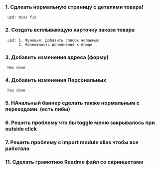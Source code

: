### 1. Сдлеать нормальную страницу с деталями товара!

     upd: miss fix

### 2. Создать всплывающую карточку заказа товара

     upd: 1. Функция: Добавить список желаемых
          2. Возможность дополнения к блюде

### 3. Добавить изменения адреса (форму)

     Has done

### 4. Добавить изменения Персональных

     has done

### 5. НАчальный баннер сделать также нормальным с переходами. (есть либы)

### 6. Решить проблему что бы toggle меню закрывалось при outside click

### 7. Решить проблему с import module alias чтобы все работало

### 11. Сделать грамотное Readme файл со скриншотами
